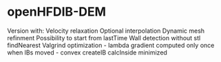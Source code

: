 # openHFDIB-DEM
Version with:
Velocity relaxation
Optional interpolation
Dynamic mesh refinment
Possibility to start from lastTime
Wall detection without stl findNearest
Valgrind optimization
	- lambda gradient computed only once when IBs moved
	- convex createIB calcInside minimized